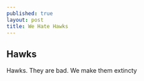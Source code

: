 ```yaml
---
published: true
layout: post
title: We Hate Hawks
---
```

## Hawks


 Hawks. They are bad. We make them extincty
